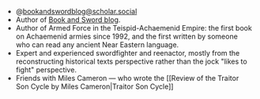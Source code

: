 - @bookandswordblog@scholar.social 
- Author of [Book and Sword blog](https://www.bookandsword.com/). 
- Author of Armed Force in the Teispid-Achaemenid Empire: the first book on Achaemenid armies since 1992, and the first written by someone who can read any ancient Near Eastern language. 
- Expert and experienced swordfighter and reenactor, mostly from the reconstructing historical texts perspective rather than the jock "likes to fight" perspective. 
- Friends with Miles Cameron — who wrote the [[Review of the Traitor Son Cycle by Miles Cameron|Traitor Son Cycle]]

